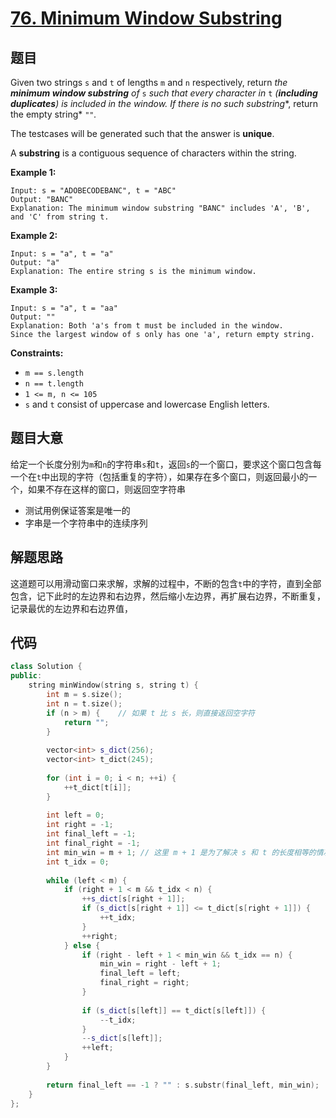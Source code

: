 # [76. Minimum Window Substring](https://leetcode.com/problems/minimum-window-substring/)

## 题目

Given two strings `s` and `t` of lengths `m` and `n` respectively, return *the **minimum window substring** of* `s` *such that every character in* `t` *(**including duplicates**) is included in the window. If there is no such substring**, return the empty string* `""`*.*

The testcases will be generated such that the answer is **unique**.

A **substring** is a contiguous sequence of characters within the string.

 

**Example 1:**

```
Input: s = "ADOBECODEBANC", t = "ABC"
Output: "BANC"
Explanation: The minimum window substring "BANC" includes 'A', 'B', and 'C' from string t.
```

**Example 2:**

```
Input: s = "a", t = "a"
Output: "a"
Explanation: The entire string s is the minimum window.
```

**Example 3:**

```
Input: s = "a", t = "aa"
Output: ""
Explanation: Both 'a's from t must be included in the window.
Since the largest window of s only has one 'a', return empty string.
```

 

**Constraints:**

- `m == s.length`
- `n == t.length`
- `1 <= m, n <= 105`
- `s` and `t` consist of uppercase and lowercase English letters.



## 题目大意

给定一个长度分别为`m`和`n`的字符串`s`和`t`，返回`s`的一个窗口，要求这个窗口包含每一个在`t`中出现的字符（包括重复的字符），如果存在多个窗口，则返回最小的一个，如果不存在这样的窗口，则返回空字符串

* 测试用例保证答案是唯一的
* 字串是一个字符串中的连续序列



## 解题思路

这道题可以用滑动窗口来求解，求解的过程中，不断的包含`t`中的字符，直到全部包含，记下此时的左边界和右边界，然后缩小左边界，再扩展右边界，不断重复，记录最优的左边界和右边界值，

## 代码

````c++
class Solution {
public:
    string minWindow(string s, string t) {
        int m = s.size();
        int n = t.size();
        if (n > m) {	// 如果 t 比 s 长，则直接返回空字符
            return "";
        }
        
        vector<int> s_dict(256);
        vector<int> t_dict(245);
        
        for (int i = 0; i < n; ++i) {
            ++t_dict[t[i]];
        }
        
        int left = 0;
        int right = -1;
        int final_left = -1;
        int final_right = -1;
        int min_win = m + 1; // 这里 m + 1 是为了解决 s 和 t 的长度相等的情况
        int t_idx = 0;
        
        while (left < m) {
            if (right + 1 < m && t_idx < n) {
                ++s_dict[s[right + 1]];
                if (s_dict[s[right + 1]] <= t_dict[s[right + 1]]) {
                    ++t_idx;
                }
                ++right;
            } else {
                if (right - left + 1 < min_win && t_idx == n) {
                    min_win = right - left + 1;
                    final_left = left;
                    final_right = right;
                }
                
                if (s_dict[s[left]] == t_dict[s[left]]) {
                    --t_idx;
                }
                --s_dict[s[left]];
                ++left;
            }
        }
        
        return final_left == -1 ? "" : s.substr(final_left, min_win);
    }
};
````



